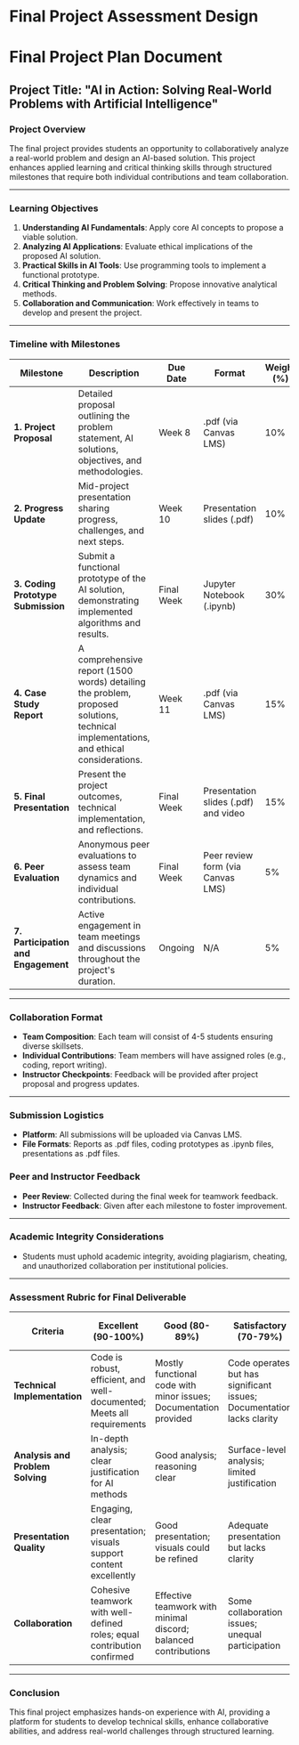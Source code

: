 Final Project Assessment Design
===============================

# Final Project Plan Document

## Project Title: "AI in Action: Solving Real-World Problems with Artificial Intelligence"

### Project Overview
The final project provides students an opportunity to collaboratively analyze a real-world problem and design an AI-based solution. This project enhances applied learning and critical thinking skills through structured milestones that require both individual contributions and team collaboration.

---

### Learning Objectives
1. **Understanding AI Fundamentals**: Apply core AI concepts to propose a viable solution.
2. **Analyzing AI Applications**: Evaluate ethical implications of the proposed AI solution.
3. **Practical Skills in AI Tools**: Use programming tools to implement a functional prototype.
4. **Critical Thinking and Problem Solving**: Propose innovative analytical methods.
5. **Collaboration and Communication**: Work effectively in teams to develop and present the project.

---

### Timeline with Milestones

| Milestone                         | Description                                                                                                   | Due Date         | Format                            | Weight (%) |
|-----------------------------------|---------------------------------------------------------------------------------------------------------------|------------------|-----------------------------------|------------|
| **1. Project Proposal**           | Detailed proposal outlining the problem statement, AI solutions, objectives, and methodologies.              | Week 8           | .pdf (via Canvas LMS)            | 10%        |
| **2. Progress Update**            | Mid-project presentation sharing progress, challenges, and next steps.                                       | Week 10          | Presentation slides (.pdf)        | 10%        |
| **3. Coding Prototype Submission** | Submit a functional prototype of the AI solution, demonstrating implemented algorithms and results.          | Final Week       | Jupyter Notebook (.ipynb)         | 30%        |
| **4. Case Study Report**          | A comprehensive report (1500 words) detailing the problem, proposed solutions, technical implementations, and ethical considerations. | Week 11          | .pdf (via Canvas LMS)            | 15%        |
| **5. Final Presentation**         | Present the project outcomes, technical implementation, and reflections.                                    | Final Week       | Presentation slides (.pdf) and video | 15%        |
| **6. Peer Evaluation**            | Anonymous peer evaluations to assess team dynamics and individual contributions.                              | Final Week       | Peer review form (via Canvas LMS) | 5%         |
| **7. Participation and Engagement**| Active engagement in team meetings and discussions throughout the project's duration.                         | Ongoing          | N/A                               | 5%         |

---

### Collaboration Format
- **Team Composition**: Each team will consist of 4-5 students ensuring diverse skillsets.
- **Individual Contributions**: Team members will have assigned roles (e.g., coding, report writing).
- **Instructor Checkpoints**: Feedback will be provided after project proposal and progress updates.

---

### Submission Logistics
- **Platform**: All submissions will be uploaded via Canvas LMS.
- **File Formats**: Reports as .pdf files, coding prototypes as .ipynb files, presentations as .pdf files.

### Peer and Instructor Feedback
- **Peer Review**: Collected during the final week for teamwork feedback.
- **Instructor Feedback**: Given after each milestone to foster improvement.

---

### Academic Integrity Considerations
- Students must uphold academic integrity, avoiding plagiarism, cheating, and unauthorized collaboration per institutional policies.

---

### Assessment Rubric for Final Deliverable

| Criteria                   | Excellent (90-100%)    | Good (80-89%)       | Satisfactory (70-79%) | Needs Improvement (60-69%) | Unsatisfactory (below 60%) |
|----------------------------|------------------------|----------------------|------------------------|-----------------------------|-----------------------------|
| **Technical Implementation**| Code is robust, efficient, and well-documented; Meets all requirements | Mostly functional code with minor issues; Documentation provided | Code operates but has significant issues; Documentation lacks clarity | Major functionality failures; Documentation poor or missing | No functioning prototype submitted |
| **Analysis and Problem Solving** | In-depth analysis; clear justification for AI methods | Good analysis; reasoning clear | Surface-level analysis; limited justification | Weak analysis; choices poorly explained | No analysis included |
| **Presentation Quality**    | Engaging, clear presentation; visuals support content excellently | Good presentation; visuals could be refined | Adequate presentation but lacks clarity | Poorly organized; ineffective visuals | No presentation provided |
| **Collaboration**           | Cohesive teamwork with well-defined roles; equal contribution confirmed | Effective teamwork with minimal discord; balanced contributions | Some collaboration issues; unequal participation | Little evidence of collaboration; unclear roles | No teamwork evident |

---

### Conclusion
This final project emphasizes hands-on experience with AI, providing a platform for students to develop technical skills, enhance collaborative abilities, and address real-world challenges through structured learning.